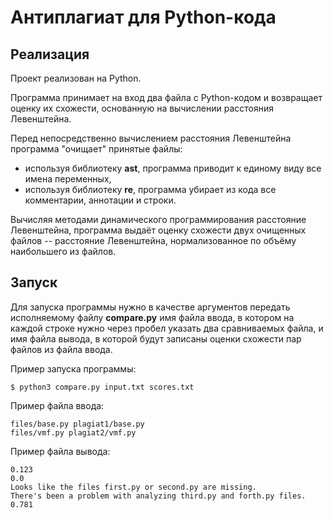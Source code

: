 # Антиплагиат для Python-кода

## Реализация

Проект реализован на Python.

Программа принимает на вход два файла с Python-кодом и
возвращает оценку их схожести, основанную на вычислении
расстояния Левенштейна.

Перед непосредственно вычислением расстояния Левенштейна
программа "очищает" принятые файлы: 
- используя библиотеку **ast**, программа приводит к единому виду
все имена переменных,
- используя библиотеку **re**, программа убирает из кода все 
комментарии, аннотации и строки.

Вычисляя методами динамического программирования расстояние
Левенштейна, программа выдаёт оценку схожести двух очищенных 
файлов -- расстояние Левенштейна, нормализованное по объёму
наибольшего из файлов.

## Запуск

Для запуска программы нужно в качестве аргументов передать
исполняемому файлу **compare.py** имя файла ввода, в котором
на каждой строке нужно через пробел указать два сравниваемых файла,
и имя файла вывода, в которой будут записаны оценки схожести
пар файлов из файла ввода.

Пример запуска программы:

```
$ python3 compare.py input.txt scores.txt
```

Пример файла ввода:

```
files/base.py plagiat1/base.py
files/vmf.py plagiat2/vmf.py
```

Пример файла вывода:

```
0.123
0.0
Looks like the files first.py or second.py are missing.
There's been a problem with analyzing third.py and forth.py files.
0.781
```